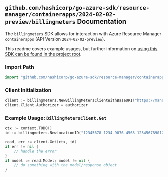 
## `github.com/hashicorp/go-azure-sdk/resource-manager/containerapps/2024-02-02-preview/billingmeters` Documentation

The `billingmeters` SDK allows for interaction with Azure Resource Manager `containerapps` (API Version `2024-02-02-preview`).

This readme covers example usages, but further information on [using this SDK can be found in the project root](https://github.com/hashicorp/go-azure-sdk/tree/main/docs).

### Import Path

```go
import "github.com/hashicorp/go-azure-sdk/resource-manager/containerapps/2024-02-02-preview/billingmeters"
```


### Client Initialization

```go
client := billingmeters.NewBillingMetersClientWithBaseURI("https://management.azure.com")
client.Client.Authorizer = authorizer
```


### Example Usage: `BillingMetersClient.Get`

```go
ctx := context.TODO()
id := billingmeters.NewLocationID("12345678-1234-9876-4563-123456789012", "locationName")

read, err := client.Get(ctx, id)
if err != nil {
	// handle the error
}
if model := read.Model; model != nil {
	// do something with the model/response object
}
```
